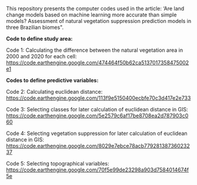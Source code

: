 This repository presents the computer codes used in the article: ‘Are land change models based on machine learning more accurate than simple models? Assessment of natural vegetation suppression prediction models in three Brazilian biomes".

**Code to define study area:**

Code 1: Calculating the difference between the natural vegetation area in 2000 and 2020 for each cell: https://code.earthengine.google.com/474464f50b62ca5137017358475002e1

**Codes to define predictive variables:**

Code 2: Calculating euclidean distance: https://code.earthengine.google.com/113f9e5150400ecbfe70c3d417e2e733

Code 3: Selecting classes for later calculation of euclidean distance in GIS: https://code.earthengine.google.com/5e2579c6af17be8708ea2d787903c060

Code 4: Selecting vegetation suppression for later calculation of euclidean distance in GIS: https://code.earthengine.google.com/8029e7ebce78acb77928138736023237

Code 5: Selecting topographical variables: https://code.earthengine.google.com/70f5e99de23298a903d7584014674f5e
